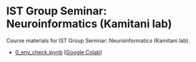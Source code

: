 # IST Group Seminar: Neuroinformatics (Kamitani lab)

Course materials for IST Group Seminar: Neuroinformatics (Kamitani lab).

- [0_env_check.ipynb](0_env_check.ipynb) \[[Google Colab](https://colab.research.google.com/github/KamitaniLab/ist-group-seminar-kamitani/blob/master/0_env_check.ipynb)\]
